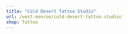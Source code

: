 ```yaml
---
title: "Cold Desert Tattoo Studio"
url: /west-monroe/cold-desert-tattoo-studio/
shop: Tattoo
---
```

